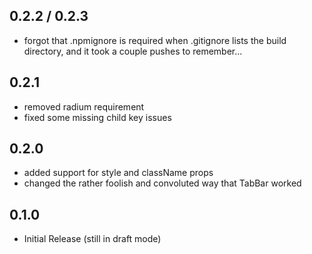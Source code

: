 ## 0.2.2 / 0.2.3
* forgot that .npmignore is required when .gitignore lists the build directory, and it took a couple pushes to remember...

## 0.2.1
* removed radium requirement
* fixed some missing child key issues

## 0.2.0
* added support for style and className props
* changed the rather foolish and convoluted way that TabBar worked

## 0.1.0
* Initial Release (still in draft mode)